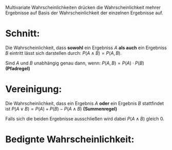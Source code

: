 Multivariate Wahrscheinlichkeiten drücken die Wahrscheinlichkeit mehrer Ergebnisse auf Basis der Wahrscheinlichkeit der einzelnen Ergebnisse auf.

# Schnitt:
Die Wahrscheinlichkeit, dass **sowohl** ein Ergebniss $A$ **als auch** ein Ergebniss $B$ eintritt lässt sich darstellen durch:
$P(A \land B) = P(A, B)$.

Sind $A$ und $B$ unabhängig genau dann, wenn:
$P(A, B) = P(A) \cdot P(B)$ **(Pfadregel)**
# Vereinigung:
Die Wahrscheinlichkeit, dass ein Ergebnis $A$ **oder** ein Ergebnis $B$ stattfindet ist
$P(A \lor B) = P(A) + P(B) - P(A \land B)$ **(Summenregel)**

Falls sich die beiden Ergebnisse ausschließen wird dabei $P(A \land B)$ gleich $0$. 

# Bedignte Wahrscheinlichkeit:
